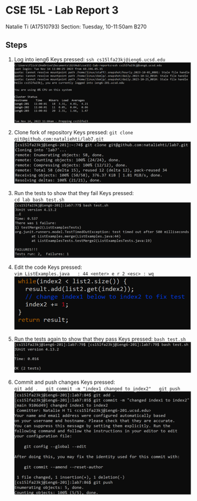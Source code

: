 # CSE 15L - Lab Report 3
Natalie Ti (A17510793)
Section: Tuesday, 10-11:50am B270


## Steps
1. Log into ieng6
Keys pressed: ``ssh cs15lfa23kj@ieng6.ucsd.edu``
![i1](cse15l-lab4-image1.png)

2. Clone fork of repository
Keys pressed: ``git clone git@github.com:nataliehti/lab7.git``
![i1](cse15l-lab4-image2.png)

3. Run the tests to show that they fail
Keys pressed:  
``cd lab
bash test.sh``
![i1](cse15l-lab4-image3.png)

5. Edit the code
Keys pressed:  
``
vim ListExamples.java  
: 44 <enter> e r 2 <esc> : wq
``
![i1](cse15l-lab4-image4.png)

7. Run the tests again to show that they pass 
Keys pressed: ``bash test.sh``
![i1](cse15l-lab4-image5.png)

6. Commit and push changes 
Keys pressed:  
``
git add .  
git commit -m "index1 changed to index2"  
git push
``
![i1](cse15l-lab4-image6.png)
